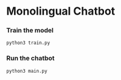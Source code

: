 # Monolingual Chatbot

### Train the model
```
python3 train.py
```

### Run the chatbot
```
python3 main.py
```

